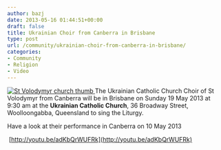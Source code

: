 ```yaml
---
author: bazj
date: 2013-05-16 01:44:51+00:00
draft: false
title: Ukrainian Choir from Canberra in Brisbane
type: post
url: /community/ukrainian-choir-from-canberra-in-brisbane/
categories:
- Community
- Religion
- Video
---
```


[![St Volodymyr church thumb](http://www.ozeukes.com/wp-content/uploads/2013/05/St-Volodymyr-church-thumb.jpg)
](http://www.ozeukes.com/wp-content/uploads/2013/05/St-Volodymyr-church-thumb.jpg)The Ukrainian Catholic Church Choir of St Volodymyr from Canberra will be in Brisbane on Sunday 19 May 2013 at 9:30 am at the **Ukrainian Catholic Church**, 36 Broadway Street, Woolloongabba, Queensland to sing the Liturgy.

Have a look at their performance in Canberra on 10 May 2013


 [http://youtu.be/adKbQrWUFRk](http://youtu.be/adKbQrWUFRk)
